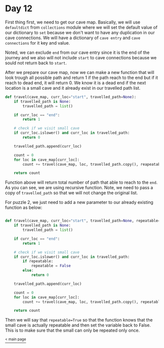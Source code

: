 # Day 12

First thing first, we need to get our cave map. Basically, we will use `defaultdict` from `collections` module where we will set the default value of our dictionary to `set` because we don't want to have any duplication in our cave connections. We will have a dictionary of `cave entry` and `cave connections` for it key and value.

Noted, we can exclude `end` from our cave entry since it is the end of the journey and we also will not include `start` to cave connections because we sould not return back to `start`.

After we prepare our cave map, now we can make a new function that will look trough all possible path and return 1 if the path reach to the end but if it reach to dead end, it will return 0. We know it is a dead end if the next location is a small cave and it already exist in our travelled path list.

```python
def travel(cave_map, curr_loc="start", travelled_path=None):
    if travelled_path is None:
        travelled_path = list()

    if curr_loc == "end":
        return 1

    # check if we visit small cave
    if curr_loc.islower() and curr_loc in travelled_path:
        return 0

    travelled_path.append(curr_loc)

    count = 0
    for loc in cave_map[curr_loc]:
        count += travel(cave_map, loc, travelled_path.copy(), reapeatable)

    return count
```

Function above will return total number of path that able to reach to the `end`. As you can see, we are using recursive function. Note, we need to pass a copy of `travelled_path` so that we will not change the original list.

For puzzle 2, we just need to add a new parameter to our already existing function as below:

```python

def travel(cave_map, curr_loc="start", travelled_path=None, repeatable=False):
    if travelled_path is None:
        travelled_path = list()

    if curr_loc == "end":
        return 1

    # check if we visit small cave
    if curr_loc.islower() and curr_loc in travelled_path:
        if repeatable:
            repeatable = False
        else:
            return 0

    travelled_path.append(curr_loc)

    count = 0
    for loc in cave_map[curr_loc]:
        count += travel(cave_map, loc, travelled_path.copy(), repeatable)

    return count

```

Then we will say that `repeatable=True` so that the function knows that the small cave is actually repeatable and then set the variable back to False. This is to make sure that the small can only be repeated only once.

[<sup>< main page](../README.md#My-Attempt-in-AoC-2021)

